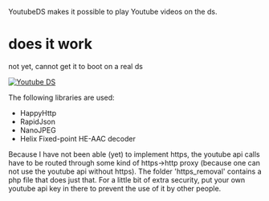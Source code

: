 YoutubeDS makes it possible to play Youtube videos on the ds.

# does it work

not yet, cannot get it to boot on a real ds

[![Youtube DS](http://img.youtube.com/vi/NL1321zp1HI/0.jpg)](http://www.youtube.com/watch?v=NL1321zp1HI)

The following libraries are used:
- HappyHttp
- RapidJson
- NanoJPEG
- Helix Fixed-point HE-AAC decoder

Because I have not been able (yet) to implement https, the youtube api calls have to be routed through some kind of https->http proxy (because one can not use the youtube api without https). The folder 'https_removal' contains a php file that does just that. For a little bit of extra security, put your own youtube api key in there to prevent the use of it by other people.
